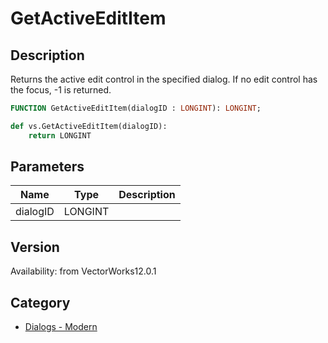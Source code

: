 # GetActiveEditItem

## Description
Returns the active edit control in the specified dialog.  If no edit control has the focus, -1 is returned.

```pascal
FUNCTION GetActiveEditItem(dialogID : LONGINT): LONGINT;
```

```python
def vs.GetActiveEditItem(dialogID):
    return LONGINT
```

## Parameters
|Name|Type|Description|
|---|---|---|
|dialogID|LONGINT|   |

## Version
Availability: from VectorWorks12.0.1

## Category
* [Dialogs - Modern](../Categories/Dialogs%20-%20Modern.md)
